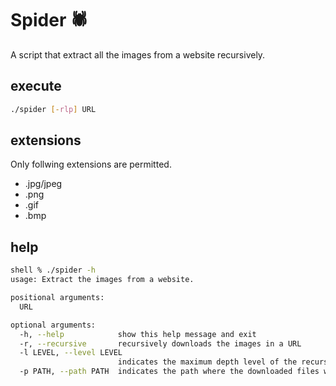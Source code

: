 # Spider 🕷️
A script that extract all the images from a website recursively.

## execute
```bash
./spider [-rlp] URL
```

## extensions
Only follwing extensions are permitted.

* .jpg/jpeg
* .png
* .gif
* .bmp

## help
```bash
shell % ./spider -h
usage: Extract the images from a website.

positional arguments:
  URL

optional arguments:
  -h, --help            show this help message and exit
  -r, --recursive       recursively downloads the images in a URL
  -l LEVEL, --level LEVEL
                        indicates the maximum depth level of the recursive download
  -p PATH, --path PATH  indicates the path where the downloaded files will be saved
```
